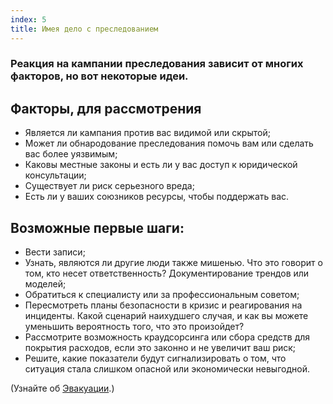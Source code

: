 ```yaml
---
index: 5
title: Имея дело с преследованием
---
```

### Реакция на кампании преследования зависит от многих факторов, но вот некоторые идеи.

## Факторы, для рассмотрения

* Является ли кампания против вас видимой или скрытой;
* Может ли обнародование преследования помочь вам или сделать вас более уязвимым;
* Каковы местные законы и есть ли у вас доступ к юридической консультации;
* Существует ли риск серьезного вреда;
* Есть ли у ваших союзников ресурсы, чтобы поддержать вас.

## Возможные первые шаги:

* Вести записи;
* Узнать, являются ли другие люди также мишенью. Что это говорит о том, кто несет ответственность? Документирование трендов или моделей;
* Обратиться к специалисту или за профессиональным советом;
* Пересмотреть планы безопасности в кризис и реагирования на инциденты. Какой сценарий наихудшего случая, и как вы можете уменьшить вероятность того, что это произойдет?
* Рассмотрите возможность краудсорсинга или сбора средств для покрытия расходов, если это законно и не увеличит ваш риск;
* Решите, какие показатели будут сигнализировать о том, что ситуация стала слишком опасной или экономически невыгодной.

(Узнайте об [Эвакуации](umbrella://incident-response/evacuation).)